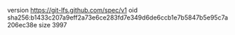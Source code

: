 version https://git-lfs.github.com/spec/v1
oid sha256:b1433c207a9eff2a73e6ce283fd7e349d6de6ccb1e7b5847b5e95c7a206ec38e
size 3997
